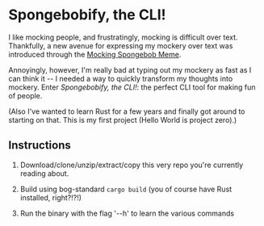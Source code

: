 # Spongebobify, the CLI!

I like mocking people, and frustratingly, mocking is difficult over text. Thankfully, a new avenue for expressing my mockery over text was introduced through the [Mocking Spongebob Meme](https://knowyourmeme.com/memes/mocking-spongebob).

Annoyingly, however, I'm really bad at typing out my mockery as fast as I can think it -- I needed a way to quickly transform my thoughts into mockery. Enter *Spongebobify, the CLI!*: the perfect CLI tool for making fun of people. 

(Also I've wanted to learn Rust for a few years and finally got around to starting on that. This is my first project (Hello World is project zero).)

## Instructions

1. Download/clone/unzip/extract/copy this very repo you're currently reading about.

2. Build using bog-standard `cargo build` (you of course have Rust installed, right?!?!)

3. Run the binary with the flag '--h' to learn the various commands